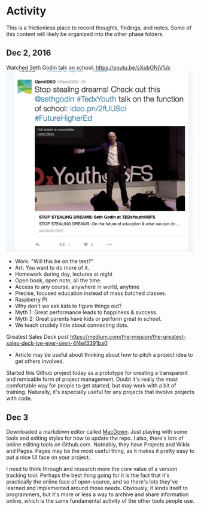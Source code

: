 # Activity 
This is a frictionless place to record thoughts, findings, and notes. Some of this content will likely be organized into the other phase folders.


## Dec 2, 2016

Watched Seth Godin talk on school. https://youtu.be/sXpbONjV1Jc
![OpenIDEO tweet](../Images/OpenIDEO___OpenIDEO____Twitter.jpg)
* Work: "Will this be on the test?"
* Art: You want to do more of it.
* Homework during day, lectures at night
* Open book, open note, all the time.
* Access to any course, anywhere in world, anytime
* Precise, focused education instead of mass batched classes.
* Raspberry PI
* Why don't we ask kids to figure things out? 
* Myth 1: Great performance leads to happiness & success.
* Myth 2: Great parents have kids or perform great in school.
* We teach crudely little about connecting dots. 

Greatest Sales Deck post https://medium.com/the-mission/the-greatest-sales-deck-ive-ever-seen-4f4ef3391ba0
* Article may be useful about thinking about how to pitch a project idea to get others involved. 

Started this Github project today as a prototype for creating a transparent and remixable form of project management. 
Doubt it's really the most comfortable way for people to get started, but may work with a bit of training. Naturally, it's especially useful for any projects that involve projects with code. 

## Dec 3

Downloaded a markdown editor called [MacDown](http://macdown.uranusjr.com). Just playing with some tools and editing styles for how to update the repo. I also, there's lots of online editing tools on Github.com. Noteably, they have Projects and Wikis and Pages. Pages may be the most useful thing, as it makes it pretty easy to put a nice UI face on your project. 

I need to think through and research more the core value of a version tracking tool. Perhaps the best thing going for it is the fact that it's practically the online face of open-source, and so there's lots they've learned and implemented around those needs. Obviously, it lends itself to programmers, but it's more or less a way to archive and share information online, which is the same fundamental activity of the other tools people use.
